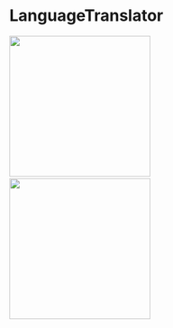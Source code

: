 # LanguageTranslator
<p align="left">
<img src="https://user-images.githubusercontent.com/108148690/208093524-26722970-042e-4841-b681-4c814baad33f.png" width="250"/>
<img src="" hspace="20"/> 
<img src="" width="250"/>
</p>
